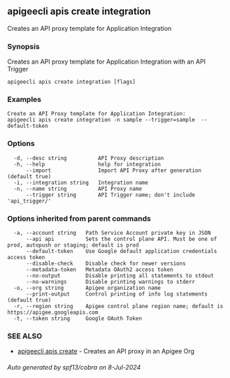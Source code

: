 ## apigeecli apis create integration

Creates an API proxy template for Application Integration

### Synopsis

Creates an API proxy template for Application Integration with an API Trigger

```
apigeecli apis create integration [flags]
```

### Examples

```
Create an API Proxy template for Application Integration:
apigeecli apis create integration -n sample --trigger=sample  --default-token
```

### Options

```
  -d, --desc string          API Proxy description
  -h, --help                 help for integration
      --import               Import API Proxy after generation (default true)
  -i, --integration string   Integration name
  -n, --name string          API Proxy name
      --trigger string       API Trigger name; don't include 'api_trigger/'
```

### Options inherited from parent commands

```
  -a, --account string   Path Service Account private key in JSON
      --api api          Sets the control plane API. Must be one of prod, autopush or staging; default is prod
      --default-token    Use Google default application credentials access token
      --disable-check    Disable check for newer versions
      --metadata-token   Metadata OAuth2 access token
      --no-output        Disable printing all statements to stdout
      --no-warnings      Disable printing warnings to stderr
  -o, --org string       Apigee organization name
      --print-output     Control printing of info log statements (default true)
  -r, --region string    Apigee control plane region name; default is https://apigee.googleapis.com
  -t, --token string     Google OAuth Token
```

### SEE ALSO

* [apigeecli apis create](apigeecli_apis_create.md)	 - Creates an API proxy in an Apigee Org

###### Auto generated by spf13/cobra on 8-Jul-2024

